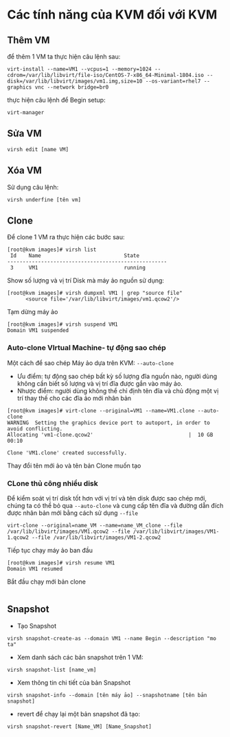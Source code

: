 # Các tính năng của KVM đối với KVM
## Thêm VM
để thêm 1 VM ta thực hiện câu lệnh sau:

`virt-install --name=VM1 --vcpus=1 --memory=1024 --cdrom=/var/lib/libvirt/file-iso/CentOS-7-x86_64-Minimal-1804.iso --disk=/var/lib/libvirt/images/vm1.img,size=10 --os-variant=rhel7 --graphics vnc --network bridge=br0`

thực hiện câu lệnh để Begin setup:

`virt-manager`
## Sửa VM

`virsh edit [name VM]`

## Xóa VM

Sử dụng câu lệnh:

`virsh underfine [tên vm]`
## Clone
Để clone 1 VM ra thực hiện các bước sau:

```
[root@kvm images]# virsh list
 Id    Name                           State
----------------------------------------------------
 3     VM1                            running

```
Show số lượng và vị trí Disk mà máy ảo nguồn sử dụng:
```
[root@kvm images]# virsh dumpxml VM1 | grep "source file"
      <source file='/var/lib/libvirt/images/vm1.qcow2'/>
```

Tạm dừng máy ảo
```
[root@kvm images]# virsh suspend VM1
Domain VM1 suspended

```

### Auto-clone VIrtual Machine- tự động sao chép
Một cách để sao chép Máy ảo dựa trên KVM: `--auto-clone`
* Ưu điểm: tự động sao chép bất kỳ số lượng đĩa nguồn nào, người dùng không cần biết số lượng và vị trí đĩa được gắn vào máy ảo.
* Nhược điểm: người dùng không thể chỉ định tên đĩa và chủ động một vị trí thay thế cho các đĩa ảo mới nhân bản

```
[root@kvm images]# virt-clone --original=VM1 --name=VM1.clone --auto-clone
WARNING  Setting the graphics device port to autoport, in order to avoid conflicting.
Allocating 'vm1-clone.qcow2'                               |  10 GB  00:10

Clone 'VM1.clone' created successfully.
```

Thay đổi tên mới ảo và tên bản Clone muốn tạo 


### CLone thủ công nhiều disk
Để kiểm soát vị trí disk tốt hơn với vị trí và tên disk được sao chép mới, chúng ta có thể bỏ qua `--auto-clone` và cung cấp tên đĩa và đường dẫn đích được nhân bản mới bằng cách sử dụng `--file`

`virt-clone --original=name_VM --name=name_VM_clone --file /var/lib/libvirt/images/VM1.qcow2 --file /var/lib/libvirt/images/VM1-1.qcow2 --file /var/lib/libvirt/images/VM1-2.qcow2`

Tiếp tục chạy máy ảo ban đầu

```
[root@kvm images]# virsh resume VM1
Domain VM1 resumed
```

Bắt đầu chạy mới bản clone

```

```

## Snapshot
* Tạo Snapshot

`virsh snapshot-create-as --domain VM1 --name Begin --description "mo ta"`

* Xem danh sách các bản snapshot trên 1 VM:

`virsh snapshot-list [name_vm]`

* Xem thông tin chi tiết của bản Snapshot

`virsh snapshot-info --domain [tên máy ảo] --snapshotname [tên bản snapshot]`

* revert để chạy lại một bản snapshot đã tạo:

`virsh snapshot-revert [Name_VM] [Name_Snapshot]`